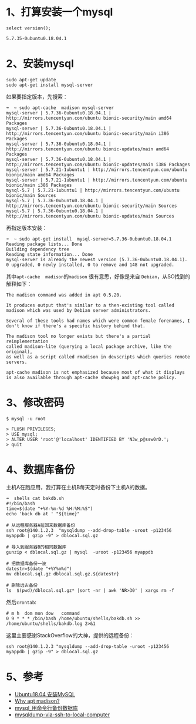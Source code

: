 # 1、打算安装一个mysql
```text
select version();

5.7.35-0ubuntu0.18.04.1
```

# 2、安装mysql

```text
sudo apt-get update
sudo apt-get install mysql-server
```
如果要指定版本，先搜索：
```text
➜  ~ sudo apt-cache  madison mysql-server
mysql-server | 5.7.36-0ubuntu0.18.04.1 | http://mirrors.tencentyun.com/ubuntu bionic-security/main amd64 Packages
mysql-server | 5.7.36-0ubuntu0.18.04.1 | http://mirrors.tencentyun.com/ubuntu bionic-security/main i386 Packages
mysql-server | 5.7.36-0ubuntu0.18.04.1 | http://mirrors.tencentyun.com/ubuntu bionic-updates/main amd64 Packages
mysql-server | 5.7.36-0ubuntu0.18.04.1 | http://mirrors.tencentyun.com/ubuntu bionic-updates/main i386 Packages
mysql-server | 5.7.21-1ubuntu1 | http://mirrors.tencentyun.com/ubuntu bionic/main amd64 Packages
mysql-server | 5.7.21-1ubuntu1 | http://mirrors.tencentyun.com/ubuntu bionic/main i386 Packages
mysql-5.7 | 5.7.21-1ubuntu1 | http://mirrors.tencentyun.com/ubuntu bionic/main Sources
mysql-5.7 | 5.7.36-0ubuntu0.18.04.1 | http://mirrors.tencentyun.com/ubuntu bionic-security/main Sources
mysql-5.7 | 5.7.36-0ubuntu0.18.04.1 | http://mirrors.tencentyun.com/ubuntu bionic-updates/main Sources
```
再指定版本安装：
```text
➜  ~ sudo apt-get install  mysql-server=5.7.36-0ubuntu0.18.04.1
Reading package lists... Done
Building dependency tree       
Reading state information... Done
mysql-server is already the newest version (5.7.36-0ubuntu0.18.04.1).
0 upgraded, 0 newly installed, 0 to remove and 148 not upgraded.
```
其中`apt-cache  madison`的`madison` 很有意思，好像是来自 `Debian`，从SO找到的解释如下：
```text
The madison command was added in apt 0.5.20. 

It produces output that's similar to a then-existing tool called madison which was used by Debian server administrators. 

Several of these tools had names which were common female forenames, I don't know if there's a specific history behind that.

The madison tool no longer exists but there's a partial reimplementation 
called madison-lite (querying a local package archive, like the original), 
as well as a script called rmadison in devscripts which queries remote servers.

apt-cache madison is not emphasized because most of what it displays is also available through apt-cache showpkg and apt-cache policy.
```

 
# 3、修改密码
```text
$ mysql -u root

> FLUSH PRIVILEGES;
> USE mysql; 
> ALTER USER 'root'@'localhost' IDENTIFIED BY 'N3w_p@ssw0rD.';
> quit
```

# 4、数据库备份

主机A在跑应用，我打算在主机B每天定时备份下主机A的数据。
```text
➜  shells cat bakdb.sh 
#!/bin/bash 
time=$(date "+%Y-%m-%d %H:%M:%S")
echo 'back db at ' "${time}"

# 从远程服务器A拉回来数据库备份
ssh root@140.1.2.3  "mysqldump --add-drop-table -uroot -p123456  myappdb | gzip -9" > dblocal.sql.gz

# 导入到服务器B的相同数据库
gunzip < dblocal.sql.gz | mysql  -uroot -p123456 myappdb

# 把数据库备份一波
datestr=$(date "+%Y%m%d")
mv dblocal.sql.gz dblocal.sql.gz.${datestr}

# 删除远古备份 
ls  $(pwd)/dblocal.sql.gz* |sort -nr | awk 'NR>30' | xargs rm -f 
```
然后`crontab`:
```text
# m h  dom mon dow   command
0 9 * * * /bin/bash /home/ubuntu/shells/bakdb.sh >> /home/ubuntu/shells/bakdb.log 2>&1
```
这里主要感谢StackOverflow的大神，提供的远程备份：
```text
ssh root@140.1.2.3 "mysqldump --add-drop-table -uroot -p123456  myappdb | gzip -9" > dblocal.sql.gz
```

# 5、参考
* [Ubuntu18.04 安装MySQL](https://blog.csdn.net/weixx3/article/details/80782479)
* [Why apt madison?](https://unix.stackexchange.com/questions/276037/why-apt-madison)
* [mysql_用命令行备份数据库](https://www.cnblogs.com/hellangels333/p/9059770.html)
* [mysqldump-via-ssh-to-local-computer](https://stackoverflow.com/questions/40024280/mysqldump-via-ssh-to-local-computer)